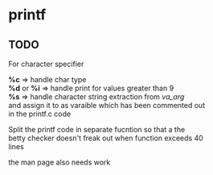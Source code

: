 # printf

## TODO

For character specifier

**%c** => handle char type\
**%d** or **%i** => handle print for values greater than 9\
**%s** => handle character string extraction from *va_arg*\
and assign it to as varaible which has been commented out\
in the printf.c code

Split the printf code in separate fucntion so that a the\
betty checker doesn't freak out when function exceeds 40\
lines

the man page also needs work
